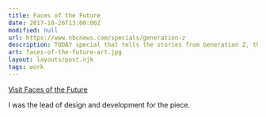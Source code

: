 ```yaml
---
title: Faces of the Future
date: 2017-10-26T13:00:00Z
modified: null
url: https://www.nbcnews.com/specials/generation-z
description: TODAY special that tells the stories from Generation Z, the first wave to enter adulthood following President Trump's election.
art: faces-of-the-future-art.jpg
layout: layouts/post.njk
tags: work
---
```


[Visit Faces of the Future]({{url}})

I was the lead of design and development for the piece.
